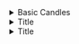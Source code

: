 
<details>
<summary>Basic Candles</summary>
<br>

  <img width="1145" alt="image" src="https://user-images.githubusercontent.com/75510135/201613815-57bb141c-3990-49b7-9a28-4db843da9cfd.png">

  <img width="1101" alt="image" src="https://user-images.githubusercontent.com/75510135/201616936-73ad769f-4ce8-4a82-a1a1-a314f16e4a66.png">
  
  <img width="1145" alt="image" src="https://user-images.githubusercontent.com/75510135/201617244-65a7467d-a8f1-4ce7-baf1-9e04096fa3e1.png">

  <img width="1145" alt="image" src="https://user-images.githubusercontent.com/75510135/201617392-80c2124b-119d-4144-b1de-6740a4a2501a.png">

  - example
  <img width="1145" alt="image" src="https://user-images.githubusercontent.com/75510135/201617680-5a3d797e-10d2-45b7-a978-cb727000fee1.png">

  <img width="1145" alt="image" src="https://user-images.githubusercontent.com/75510135/201617699-9e6552f7-0551-4b7b-b90a-8b994603eedd.png">

  <img width="1145" alt="image" src="https://user-images.githubusercontent.com/75510135/201617961-714fcbe1-bb99-4b25-87ff-8b8c2f4d1c65.png">

  <img width="1145" alt="image" src="https://user-images.githubusercontent.com/75510135/201618556-ff67fa91-4698-4f85-a7ab-580fae4d9a94.png">

  - example
  <img width="1145" alt="image" src="https://user-images.githubusercontent.com/75510135/201618653-03665dc7-1024-4f39-8b82-749f0f930338.png">

  <img width="1145" alt="image" src="https://user-images.githubusercontent.com/75510135/201618989-9bd398df-398f-4852-80d3-894aef73b79f.png">

  <img width="1145" alt="image" src="https://user-images.githubusercontent.com/75510135/201619843-a7c91a24-1d18-4dd0-a2d5-7fd0458e90ab.png">

  <img width="1145" alt="image" src="https://user-images.githubusercontent.com/75510135/201621280-19637973-3a8e-40b5-a9b2-a81d55932e77.png">

  <img width="1145" alt="image" src="https://user-images.githubusercontent.com/75510135/201621469-1baa6e56-2d72-4c15-a6b8-d60305f720c4.png">

  <img width="1145" alt="image" src="https://user-images.githubusercontent.com/75510135/201625851-feed4ebd-56b2-42dc-9589-256acab41daa.png">

 <img width="1145" alt="image" src="https://user-images.githubusercontent.com/75510135/201627011-ad00ee27-e18c-4768-88f5-bcedb3e59b65.png">
  
  <img width="1145" alt="image" src="https://user-images.githubusercontent.com/75510135/201628154-70f2733b-c3a1-4707-b361-58f5c543a70c.png">

  
  
  
  
</details>



<details>
<summary>Title</summary>
<br>


  
</details>


<details>
<summary>Title</summary>
<br>


  
</details>
